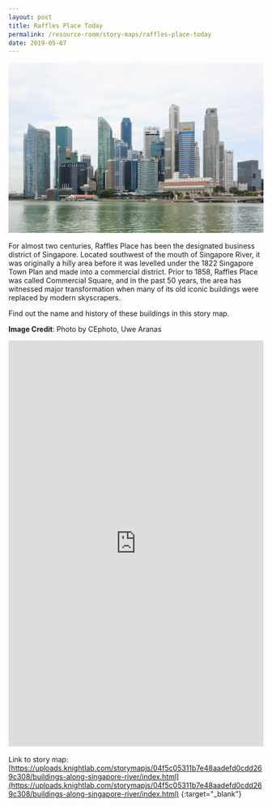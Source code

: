 ```yaml
---
layout: post
title: Raffles Place Today
permalink: /resource-room/story-maps/raffles-place-today
date: 2019-05-07
---
```


![Banner for Raffles Place Today Story Map](/images/banner-storymaps-raffles-place-today.jpg)

For almost two centuries, Raffles Place has been the designated business district of Singapore. Located southwest of the mouth of Singapore River, it was originally a hilly area before it was levelled under the 1822 Singapore Town Plan and made into a commercial district. Prior to 1858, Raffles Place was called Commercial Square, and in the past 50 years, the area has witnessed major transformation when many of its old iconic buildings were replaced by modern skyscrapers.

Find out the name and history of these buildings in this story map.

**Image Credit**: Photo by CEphoto, Uwe Aranas 

<iframe src="https://uploads.knightlab.com/storymapjs/04f5c05311b7e48aadefd0cdd269c308/buildings-along-singapore-river/index.html" frameborder="0" width="100%" height="800"></iframe>

Link to story map: [https://uploads.knightlab.com/storymapjs/04f5c05311b7e48aadefd0cdd269c308/buildings-along-singapore-river/index.html](https://uploads.knightlab.com/storymapjs/04f5c05311b7e48aadefd0cdd269c308/buildings-along-singapore-river/index.html) {:target="_blank"}
